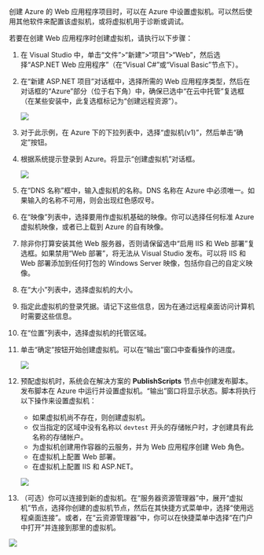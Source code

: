 
创建 Azure 的 Web 应用程序项目时，可以在 Azure 中设置虚拟机。可以然后使用其他软件来配置该虚拟机，或将虚拟机用于诊断或调试。

若要在创建 Web 应用程序时创建虚拟机，请执行以下步骤：

1. 在 Visual Studio 中，单击“文件”>“新建”>“项目”>“Web”，然后选择“ASP.NET Web 应用程序”（在“Visual C#”或“Visual Basic”节点下）。
2. 在“新建 ASP.NET 项目”对话框中，选择所需的 Web 应用程序类型，然后在对话框的“Azure”部分（位于右下角）中，确保已选中“在云中托管”复选框（在某些安装中，此复选框标记为“创建远程资源”）。

	![][0]  

3. 对于此示例，在 Azure 下的下拉列表中，选择“虚拟机(v1)”，然后单击“确定”按钮。
4. 根据系统提示登录到 Azure。将显示“创建虚拟机”对话框。

	![][2]  

5. 在“DNS 名称”框中，输入虚拟机的名称。DNS 名称在 Azure 中必须唯一。如果输入的名称不可用，则会出现红色感叹号。
6. 在“映像”列表中，选择要用作虚拟机基础的映像。你可以选择任何标准 Azure 虚拟机映像，或者已上载到 Azure 的自有映像。
7. 除非你打算安装其他 Web 服务器，否则请保留选中“启用 IIS 和 Web 部署”复选框。如果禁用“Web 部署”，将无法从 Visual Studio 发布。可以将 IIS 和 Web 部署添加到任何打包的 Windows Server 映像，包括你自己的自定义映像。
8. 在“大小”列表中，选择虚拟机的大小。
9. 指定此虚拟机的登录凭据。请记下这些信息，因为在通过远程桌面访问计算机时需要这些信息。
10. 在“位置”列表中，选择虚拟机的托管区域。
11. 单击“确定”按钮开始创建虚拟机。可以在“输出”窗口中查看操作的进度。

	![][3]  

12. 预配虚拟机时，系统会在解决方案的 **PublishScripts** 节点中创建发布脚本。发布脚本在 Azure 中运行并设置虚拟机。“输出”窗口将显示状态。脚本将执行以下操作来设置虚拟机：

	* 如果虚拟机尚不存在，则创建虚拟机。
	* 仅当指定的区域中没有名称以 `devtest` 开头的存储帐户时，才创建具有此名称的存储帐户。
	* 为虚拟机创建用作容器的云服务，并为 Web 应用程序创建 Web 角色。
	* 在虚拟机上配置 Web 部署。
	* 在虚拟机上配置 IIS 和 ASP.NET。

	![][4]  

13. （可选）你可以连接到新的虚拟机。在“服务器资源管理器”中，展开“虚拟机”节点，选择你创建的虚拟机节点，然后在其快捷方式菜单中，选择“使用远程桌面连接”。或者，在“云资源管理器”中，你可以在快捷菜单中选择“在门户中打开”并连接到那里的虚拟机。

 ![][5]  


[0]: ./media/virtual-machines-common-classic-web-app-visual-studio/CreateVM_NewProject.PNG
[1]: ./media/dotnet-visual-studio-create-virtual-machine/CreateVM_SignIn.PNG
[2]: ./media/virtual-machines-common-classic-web-app-visual-studio/CreateVM_CreateVM.PNG
[3]: ./media/virtual-machines-common-classic-web-app-visual-studio/CreateVM_Provisioning.png
[4]: ./media/virtual-machines-common-classic-web-app-visual-studio/CreateVM_SolutionExplorer.png
[5]: ./media/virtual-machines-common-classic-web-app-visual-studio/VS_Create_VM_Connect.png

<!---HONumber=Mooncake_1114_2016-->
